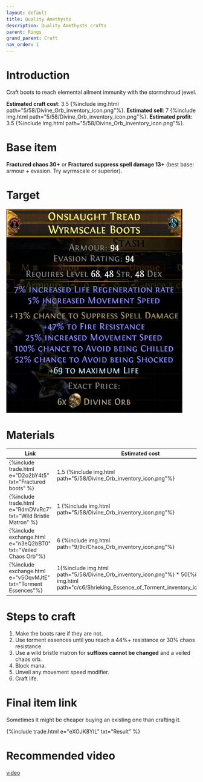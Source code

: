 ```yaml
---
layout: default
title: Quality Amethysts
description: Quality Amethysts crafts
parent: Rings
grand_parent: Craft
nav_order: 1
---
```


# Introduction

Craft boots to reach elemental ailment immunity with the stormshroud jewel.

**Estimated craft cost**: 3.5 {%include img.html path="5/58/Divine_Orb_inventory_icon.png"%}.
**Estimated sell**: 7 {%include img.html path="5/58/Divine_Orb_inventory_icon.png"%}.
**Estimated profit**: 3.5 {%include img.html path="5/58/Divine_Orb_inventory_icon.png"%}.

# Base item

**Fractured chaos 30+** or  **Fractured suppress spell damage 13+** (best base: armour + evasion. Try wyrmscale or superior).

# Target

![image tooltip here](/assets/images/stormshroud-boots.png)

# Materials
 
 |Link|Estimated cost|
 |-|-|
 |{%include trade.html e="D2o2bY4t5" txt="Fractured boots" %}    | 1.5 {%include img.html path="5/58/Divine_Orb_inventory_icon.png"%} |
 |{%include trade.html e="RdmDVvRc7" txt="Wild Bristle Matron" %}| 1   {%include img.html path="5/58/Divine_Orb_inventory_icon.png"%} |
 |{%include exchange.html e="n3eQ2bBT0" txt="Veiled Chaos Orb"%} | 6   {%include img.html path="9/9c/Chaos_Orb_inventory_icon.png"%} |
 |{%include exchange.html e="v5OqvMJtE" txt="Torment Essences"%} | 1{%include img.html path="5/58/Divine_Orb_inventory_icon.png"%} * 50{%include img.html path="c/c6/Shrieking_Essence_of_Torment_inventory_icon.png"%} |
 

# Steps to craft

 1. Make the boots rare if they are not.
 2. Use torment essences until you reach a 44%+ resistance or 30% chaos resistance.
 3. Use a wild bristle matron for **suffixes cannot be changed** and a veiled chaos orb.
 4. Block mana.
 5. Unveil any movement speed modifier.
 6. Craft life.

# Final item link

Sometimes it might be cheaper buying an existing one than crafting it.

{%include trade.html e="eXOJK8YIL" txt="Result" %}

# Recommended video

[video](https://www.youtube.com/watch?v=mvcDveMVlqk)
